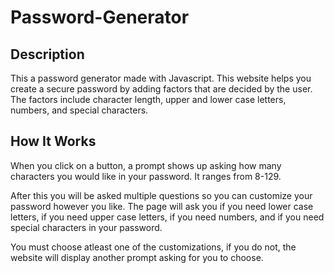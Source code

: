 # Password-Generator

## Description

This a password generator made with Javascript. This website helps you create a secure password by adding factors that are decided by the user. The factors include character length, upper and lower case letters, numbers, and special characters.

## How It Works

When you click on a button, a prompt shows up asking how many characters you would like in your password. It ranges from 8-129. 

After this you will be asked multiple questions so you can customize your password however you like. The page will ask you if you need lower case letters, if you need upper case letters, if you need numbers, and if you need special characters in your password.

You must choose atleast one of the customizations, if you do not, the website will display another prompt asking for you to choose.

